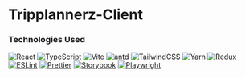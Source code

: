 # Tripplannerz-Client

### Technologies Used
[![React](https://img.shields.io/badge/React-%2361DAFB?style=flat&logo=react&logoColor=white)](https://reactjs.org/)
[![TypeScript](https://img.shields.io/badge/TypeScript-%233178C6?style=flat&logo=typescript&logoColor=white)](https://www.typescriptlang.org/)
[![Vite](https://img.shields.io/badge/Vite-%2306465D?style=flat&logo=vite&logoColor=white)](https://vitejs.dev/)
[![antd](https://img.shields.io/badge/antd-%230170FE?style=flat&logo=ant-design&logoColor=white)](https://ant.design/)
[![TailwindCSS](https://img.shields.io/badge/TailwindCSS-%231a202c?style=flat&logo=tailwind-css&logoColor=white)](https://tailwindcss.com/)
[![Yarn](https://img.shields.io/badge/Yarn-%232C8EBB?style=flat&logo=yarn&logoColor=white)](https://yarnpkg.com/)
[![Redux](https://img.shields.io/badge/Redux-%23764ABC?style=flat&logo=redux&logoColor=white)](https://redux.js.org/)
[![ESLint](https://img.shields.io/badge/ESLint-%234B32C3?style=flat&logo=eslint&logoColor=white)](https://eslint.org/)
[![Prettier](https://img.shields.io/badge/Prettier-%231a2b34?style=flat&logo=prettier&logoColor=white)](https://prettier.io/)
[![Storybook](https://img.shields.io/badge/Storybook-%23FF4785?style=flat&logo=storybook&logoColor=white)](https://storybook.js.org/)
[![Playwright](https://img.shields.io/badge/Playwright-%2307C160?style=flat&logo=playwright&logoColor=white)](https://playwright.dev/)




